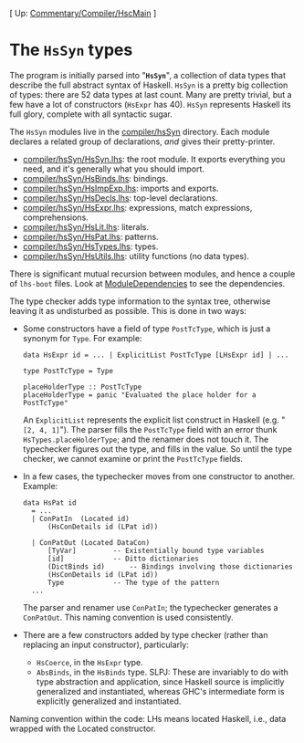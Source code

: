 
\[ Up: [Commentary/Compiler/HscMain](commentary/compiler/hsc-main) \]

# The `HsSyn` types


The program is initially parsed into "**`HsSyn`**", a collection of data types that describe the full abstract syntax of Haskell.  `HsSyn` is a pretty big collection of types: there are 52 data types at last count.  Many are pretty trivial, but a few have a lot of constructors (`HsExpr` has 40).  `HsSyn` represents Haskell its full glory, complete with all syntactic sugar.


The `HsSyn` modules live in the [compiler/hsSyn](/trac/ghc/browser/ghc/compiler/hsSyn) directory.  Each module declares a related group of declarations, *and* gives their pretty-printer.

- [compiler/hsSyn/HsSyn.lhs](/trac/ghc/browser/ghc/compiler/hsSyn/HsSyn.lhs): the root module.  It exports everything you need, and it's generally what you should import.
- [compiler/hsSyn/HsBinds.lhs](/trac/ghc/browser/ghc/compiler/hsSyn/HsBinds.lhs): bindings.
- [compiler/hsSyn/HsImpExp.lhs](/trac/ghc/browser/ghc/compiler/hsSyn/HsImpExp.lhs): imports and exports.
- [compiler/hsSyn/HsDecls.lhs](/trac/ghc/browser/ghc/compiler/hsSyn/HsDecls.lhs): top-level declarations.
- [compiler/hsSyn/HsExpr.lhs](/trac/ghc/browser/ghc/compiler/hsSyn/HsExpr.lhs): expressions, match expressions, comprehensions.
- [compiler/hsSyn/HsLit.lhs](/trac/ghc/browser/ghc/compiler/hsSyn/HsLit.lhs): literals.
- [compiler/hsSyn/HsPat.lhs](/trac/ghc/browser/ghc/compiler/hsSyn/HsPat.lhs): patterns.
- [compiler/hsSyn/HsTypes.lhs](/trac/ghc/browser/ghc/compiler/hsSyn/HsTypes.lhs): types.
- [compiler/hsSyn/HsUtils.lhs](/trac/ghc/browser/ghc/compiler/hsSyn/HsUtils.lhs): utility functions (no data types).


There is significant mutual recursion between modules, and hence a couple of `lhs-boot` files. Look at [ModuleDependencies](module-dependencies) to see the dependencies.


The type checker adds type information to the syntax tree, otherwise leaving it as undisturbed as possible.  This is done in two ways:

- Some constructors have a field of type `PostTcType`, which is just a synonym for `Type`. For example:

  ```wiki
  data HsExpr id = ... | ExplicitList PostTcType [LHsExpr id] | ...

  type PostTcType = Type

  placeHolderType :: PostTcType
  placeHolderType = panic "Evaluated the place holder for a PostTcType"
  ```

  An `ExplicitList` represents the explicit list construct in Haskell (e.g. "`[2, 4, 1]`"). The parser fills the `PostTcType` field with an error thunk `HsTypes.placeHolderType`; and the renamer does not touch it.  The typechecker figures out the type, and fills in the value.  So until the type checker, we cannot examine or print the `PostTcType` fields.

- In a few cases, the typechecker moves from one constructor to another.  Example:

  ```wiki
  data HsPat id
    = ...
    | ConPatIn	(Located id)
  		(HsConDetails id (LPat id))

    | ConPatOut	(Located DataCon)
  		[TyVar]			-- Existentially bound type variables
  		[id]			-- Ditto dictionaries
  		(DictBinds id)		-- Bindings involving those dictionaries
  		(HsConDetails id (LPat id))
  		Type    		-- The type of the pattern
    ...
  ```

  The parser and renamer use `ConPatIn`; the typechecker generates a `ConPatOut`. This naming convention is used consistently.

- There are a few constructors added by type checker (rather than replacing an input constructor), particularly:

  - `HsCoerce`, in the `HsExpr` type.
  - `AbsBinds`, in the `HsBinds` type.
    SLPJ: These are invariably to do with type abstraction and application, since Haskell source is implicitly generalized and instantiated, whereas GHC's intermediate form is explicitly generalized and instantiated.


Naming convention within the code: LHs means located Haskell, i.e., data wrapped with the Located constructor.
